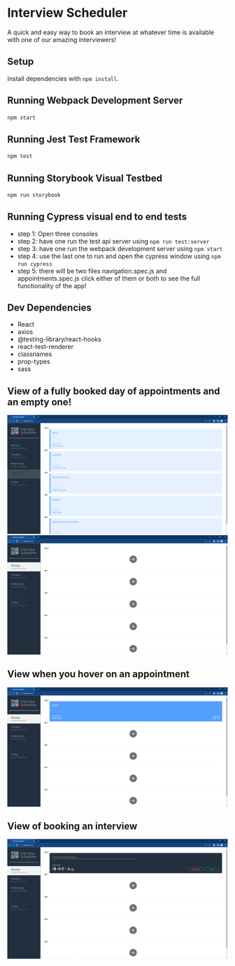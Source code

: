 # Interview Scheduler
A quick and easy way to book an interview at whatever time is available with one of our amazing interviewers!

## Setup

Install dependencies with `npm install`.

## Running Webpack Development Server

```sh
npm start
```

## Running Jest Test Framework
```sh
npm test
```

## Running Storybook Visual Testbed
```sh
npm run storybook
```

## Running Cypress visual end to end tests
- step 1: Open three consoles
- step 2: have one run the test api server using ``` npm run test:server ```
- step 3: have one run the webpack development server using ``` npm start ```
- step 4: use the last one to run and open the cypress window using ``` npm run cypress ```
- step 5: there will be two files navigation.spec.js and appointments.spec.js click either of them or both to see the full functionality of the app!

## Dev Dependencies
- React
- axios
- @testing-library/react-hooks
- react-test-renderer
- classnames
- prop-types
- sass

## View of a fully booked day of appointments and an empty one!
!['Screenshot of full day of appointments'](https://github.com/Klepp1/Interview-Scheduler/blob/master/Github%20images/interviewer-2-full.png?raw=true)
!['Screenshot of empty day of appointments'](https://github.com/Klepp1/Interview-Scheduler/blob/master/Github%20images/interviewer-3-empty.png?raw=true)

## View when you hover on an appointment
!['View of hovering on an appointment'](https://github.com/Klepp1/Interview-Scheduler/blob/master/Github%20images/interviewer-4-hover.png?raw=true)

## View of booking an interview
!['View of booking an interview'](https://github.com/Klepp1/Interview-Scheduler/blob/master/Github%20images/interviewer-5-form.png?raw=true)


